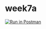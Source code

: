 # week7a

[![Run in Postman](https://run.pstmn.io/button.svg)](https://app.getpostman.com/run-collection/d6423574af91352b9a03#?env%5BEnvironment-1%5D=W3sia2V5IjoidG9rZW4iLCJ2YWx1ZSI6IkpXVCBleUpoYkdjaU9pSklVekkxTmlJc0luUjVjQ0k2SWtwWFZDSjkuZXlKcFpDSTZJalZsTm1aa1pUTTJNakEzTkdVMFkyVmpORFppTnpjeU9DSXNJbWxoZENJNk1UVTRORFV3TnpJM01YMC5obGpwTGxRdmZWODJiQXNINnhFUTJVUS1tOTU4TUJMY2VqdXdra0xSU2FFIiwiZW5hYmxlZCI6dHJ1ZX1d)
